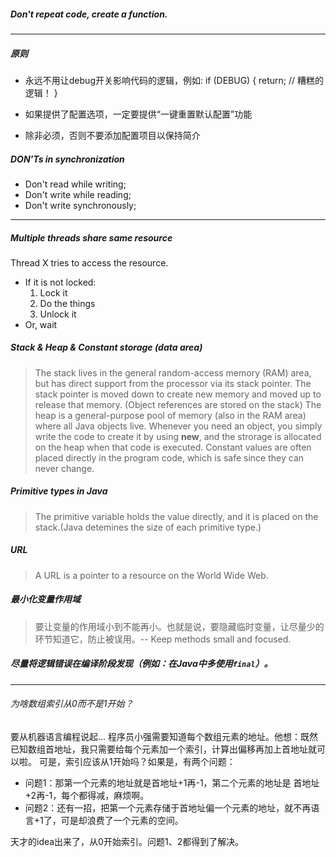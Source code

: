 ##### Don't repeat code, create a function.

---

##### 原则
* 永远不用让debug开关影响代码的逻辑，例如:
	if (DEBUG) {
		return; // 糟糕的逻辑！
	}

* 如果提供了配置选项，一定要提供“一键重置默认配置”功能

* 除非必须，否则不要添加配置项目以保持简介

##### DON'Ts in synchronization
* Don't read while writing;
* Don't write while reading;
* Don't write synchronously;

---

##### Multiple threads share same resource
Thread X tries to access the resource.
* If it is not locked:
  1. Lock it  
  2. Do the things  
  3. Unlock it  
* Or, wait

##### Stack & Heap & Constant storage (data area)
> The stack lives in the general random-access memory (RAM) area, but has direct support from the processor via its stack pointer. The stack pointer is moved down to create new memory and moved up to release that memory. (Object references are stored on the stack)
> The heap is a general-purpose pool of memory (also in the RAM area) where all Java objects live. Whenever you need an object, you simply write the code to create it by using **new**, and the strorage is allocated on the heap when that code is executed.
> Constant values are often placed directly in the program code, which is safe since they can never change.

##### Primitive types in Java
> The primitive variable holds the value directly, and it is placed on the stack.(Java detemines the size of each primitive type.) 

##### URL
> A URL is a pointer to a resource on the World Wide Web.

##### 最小化变量作用域
> 要让变量的作用域小到不能再小。也就是说，要隐藏临时变量，让尽量少的环节知道它，防止被误用。-- Keep methods small and focused.

##### 尽量将逻辑错误在编译阶段发现（例如：在Java中多使用`final`）。

##### 

---

###### 为啥数组索引从0而不是1开始？
要从机器语言编程说起... 程序员小强需要知道每个数组元素的地址。他想：既然已知数组首地址，我只需要给每个元素加一个索引，计算出偏移再加上首地址就可以啦。
可是，索引应该从1开始吗？如果是，有两个问题：
* 问题1：那第一个元素的地址就是首地址+1再-1，第二个元素的地址是 首地址+2再-1，每个都得减，麻烦啊。
* 问题2：还有一招，把第一个元素存储于首地址偏一个元素的地址，就不再语言+1了，可是却浪费了一个元素的空间。

天才的idea出来了，从0开始索引。问题1、2都得到了解决。
